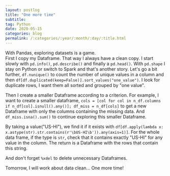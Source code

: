 ```yaml
---
layout: postlog
title: "One more time"
subtitle: 
tag: Python
date: 2020-05-15
categories: blog
permalink: /:categories/:year/:month/:day/:title.html
---
```


With Pandas, exploring datasets is a game.     
First I copy my Dataframe. That way I always have a clean copy. 
I start slowly with `pd.info()`, `pd.describe()` and finally a `pd.head()`. With `pd.shape` I stay on Python or switch to Spark and that's another story.
Let's go a bit further, `df.nunique()` to count the number of unique values in a column and then `df[df.duplicated(keep=False)].sort_values("one_value")`. I look for duplicate rows, I want them all sorted and grouped by "one value". 

Then I create a smaller Dataframe according to a criterion. For example, I want to create a smaller dataframe, 
`cols = [col for col in n_df.columns if n_df[col].isnull().any()]; df_miss = n_df[cols]` to get a new Dataframe with only the columns containing the missing data. And `df_miss.isna().sum()` to continue exploring this smaller Dataframe. 

By taking a value("US-HI"), we find it if it exists with 
`df[df.apply(lambda x: x.astype(str).str.contains(r'\bUS-HI\b')).any(axis=1)]`. For the whole data frame, if the type is `str`, check that it contains exactly "US-HI" for any value in the column. The return is a Dataframe with the rows that contain this string.   

And don't forget `%xdel` to delete unnecessary Dataframes. 

Tomorrow, I will work about data clean... One more time!   
